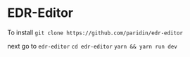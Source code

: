 # EDR-Editor

To install `git clone https://github.com/paridin/edr-editor`

next go to `edr-editor` `cd edr-editor`
`yarn && yarn run dev`

